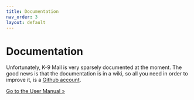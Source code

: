```yaml
---
title: Documentation 
nav_order: 3 
layout: default
---
```


# Documentation

Unfortunately, K-9 Mail is very sparsely documented at the moment. The good news is that the documentation is in a wiki, so all you need in order to improve it, is a [Github account](https://github.com/).


<a href="https://github.com/k9mail/k-9/wiki/Manual" class="btn btn-primary btn-large">Go to the User Manual »</a>

